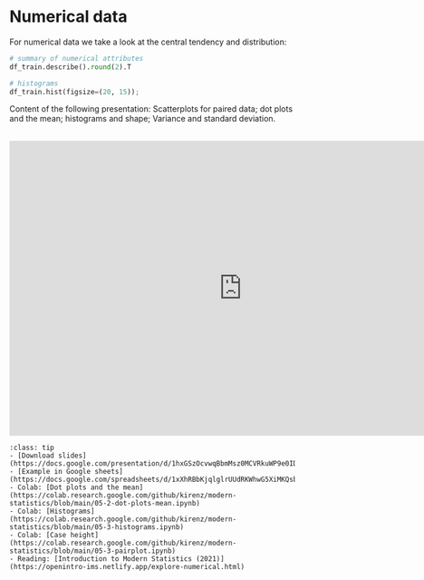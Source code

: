 # Numerical data

For numerical data we take a look at the central tendency and distribution:

```Python
# summary of numerical attributes
df_train.describe().round(2).T
```

```Python
# histograms
df_train.hist(figsize=(20, 15));
```

Content of the following presentation: Scatterplots for paired data; dot plots and the mean; histograms and shape; Variance and standard deviation.

<br>

<iframe src="https://docs.google.com/presentation/d/e/2PACX-1vQckk0QRSzfFAWcyxx8vO42WTBusDau6Su5NR7PD4cmBpqmI9Bq2cRYy_juPogZKWQGymUF9dhy7B9a/embed?start=false&loop=false&delayms=3000" frameborder="0" width="820" height="520" allowfullscreen="true" mozallowfullscreen="true" webkitallowfullscreen="true"></iframe>

<br>


```{admonition} Resources
:class: tip
- [Download slides](https://docs.google.com/presentation/d/1hxGSzOcvwqBbmMsz0MCVRkuWP9e0ID3u3t0WNGpwItc/export/pdf)
- [Example in Google sheets](https://docs.google.com/spreadsheets/d/1xXhRBbKjqlglrUUdRKWhwG5XiMKQsbGqOagLara3V0k/edit#gid=0)
- Colab: [Dot plots and the mean](https://colab.research.google.com/github/kirenz/modern-statistics/blob/main/05-2-dot-plots-mean.ipynb)
- Colab: [Histograms](https://colab.research.google.com/github/kirenz/modern-statistics/blob/main/05-3-histograms.ipynb)
- Colab: [Case height](https://colab.research.google.com/github/kirenz/modern-statistics/blob/main/05-3-pairplot.ipynb)
- Reading: [Introduction to Modern Statistics (2021)](https://openintro-ims.netlify.app/explore-numerical.html)
```
